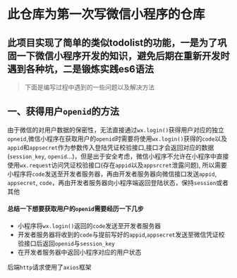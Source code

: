 # 此仓库为第一次写微信小程序的仓库

## 此项目实现了简单的类似todolist的功能，一是为了巩固一下微信小程序开发的知识，避免后期在重新开发时遇到各种坑，二是锻炼实践es6语法

> 下面是编写过程中遇到的一些问题以及解决方法
## 一、获得用户`openid`的方法
由于微信的对用户数据的保密性，无法直接通过`wx.login()`获得用户对应的独立`opneid`,微信小程序在获取用户的`openid`时需要将使用`wx.login()`获得的`code`以及`appid`和`appsecret`作为参数传入登陆凭证校验接口,接口才会返回对应的数据(`session_key`, `openid`...)，但是出于安全考虑，微信小程序不允许在小程序中直接使用`wx.request`访问凭证校验接口(存在`appid`以及`appsrcret`泄露问题), 所以需要小程序将`code`发送至开发者服务器，再由开发者服务器向微信接口发送`appid`, `appsecret`, `code`，再由开发者服务器向小程序端返回登陆状态，保持`session`或者其他

#### 总结一下想要获取用户的`openid`需要经历一下几步

 - 小程序将`wx.login()`返回的`code`发送至开发者服务器
 - 开发者服务器将收到的`code`与提前写好的`appid`,`appsecret`发送至微信凭证校验接口后返回`openid`与`session_key`
- 在开发者服务器中返回小程序对应的用户状态

后端`http`请求使用了`axios`框架